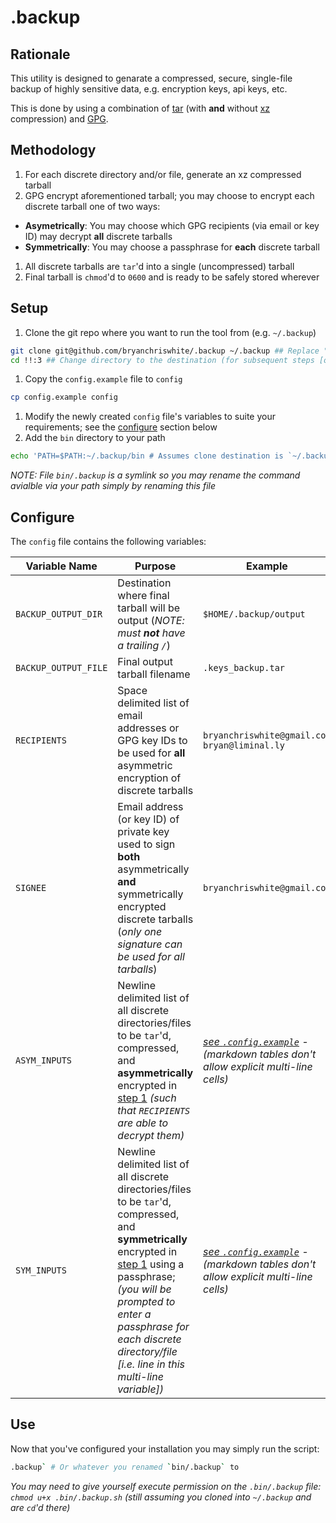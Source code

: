 .backup
=======

Rationale
---------
This utility is designed to genarate a compressed, secure, single-file backup of highly sensitive data, e.g. encryption keys, api keys, etc.

This is done by using a combination of [tar](https://en.wikipedia.org/wiki/Tar_(computing)) (with **and** without [xz](https://en.wikipedia.org/wiki/Xz) compression) 
and [GPG](https://en.wikipedia.org/wiki/GNU_Privacy_Guard).


Methodology
---------
1. For each discrete directory and/or file, generate an xz compressed tarball
1. GPG encrypt aforementioned tarball; you may choose to encrypt each discrete tarball one of two ways:
  * **Asymetrically**: You may choose which GPG recipients (via email or key ID) may decrypt **all** discrete tarballs
  * **Symmetrically**: You may choose a passphrase for **each** discrete tarball
1. All discrete tarballs are `tar`'d into a single (uncompressed) tarball
1. Final tarball is `chmod`'d to `0600` and is ready to be safely stored wherever


Setup
-----
1. Clone the git repo where you want to run the tool from (e.g. `~/.backup`)
 
 ```bash
 git clone git@github.com/bryanchriswhite/.backup ~/.backup ## Replace "~/.backup" with the desired destination (optional)
 cd !!:3 ## Change directory to the destination (for subsequent steps [optional])
 ```
1. Copy the `config.example` file to `config`
 
 ```bash
 cp config.example config
 ```
1. Modify the newly created `config` file's variables to suite your requirements; see the [configure](#configure) section below
1. Add the `bin` directory to your path

 ```bash
 echo 'PATH=$PATH:~/.backup/bin # Assumes clone destination is `~/.backup`' >> ~/.bashrc # Or .zshrc, etc.
 ```
 _NOTE: File `bin/.backup` is a symlink so you may rename the command avialble via your path simply by renaming this file_

Configure
---------
The `config` file contains the following variables:

| Variable Name | Purpose | Example |
|---------------|---------|---------|
| `BACKUP_OUTPUT_DIR` | Destination where final tarball will be output (_NOTE: must **not** have a trailing `/`_) | `$HOME/.backup/output` |
| `BACKUP_OUTPUT_FILE` | Final output tarball filename | `.keys_backup.tar` |
| `RECIPIENTS` | Space delimited list of email addresses or GPG key IDs to be used for **all** asymmetric encryption of discrete tarballs | `bryanchriswhite@gmail.com bryan@liminal.ly` |
| `SIGNEE` | Email address (or key ID) of private key used to sign **both** asymmetrically **and** symmetrically encrypted discrete tarballs (_only one signature can be used for all tarballs_) | `bryanchriswhite@gmail.com` |
| `ASYM_INPUTS` | Newline delimited list of all discrete directories/files to be `tar`'d, compressed, and **asymmetrically** encrypted in [step 1](#methodology) _(such that `RECIPIENTS` are able to decrypt them)_ | _[see `.config.example`](https://github.com/bryanchriswhite/.backup/blob/master/.config.example#L14) - (markdown tables don't allow explicit multi-line cells)_ |
| `SYM_INPUTS` | Newline delimited list of all discrete directories/files to be `tar`'d, compressed, and **symmetrically** encrypted in [step 1](#methodology) using a passphrase; _(you will be prompted to enter a passphrase for each discrete directory/file [i.e. line in this multi-line variable])_ | _[see `.config.example`](https://github.com/bryanchriswhite/.backup/blob/master/.config.example#L23) - (markdown tables don't allow explicit multi-line cells)_ |

Use
---
Now that you've configured your installation you may simply run the script:
```bash
.backup` # Or whatever you renamed `bin/.backup` to
```

_You may need to give yourself execute permission on the `.bin/.backup` file: `chmod u+x .bin/.backup.sh` (still assuming you cloned into `~/.backup` and are `cd`'d there)_
